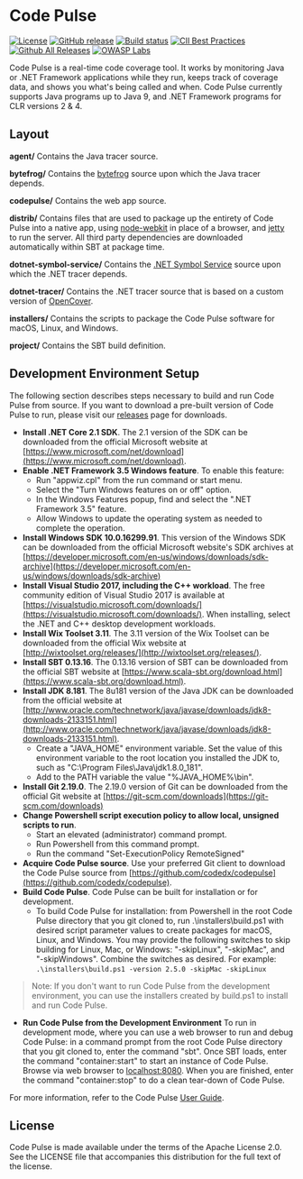 # Code Pulse

[![License](https://img.shields.io/badge/License-Apache%202.0-blue.svg)](https://opensource.org/licenses/Apache-2.0) [![GitHub release](https://img.shields.io/github/release/codedx/codepulse.svg)](https://github.com/codedx/codepulse/releases) [![Build status](https://ci.appveyor.com/api/projects/status/ifckp12pjgi96jxs?svg=true)](https://ci.appveyor.com/project/CodeDx/codepulse) [![CII Best Practices](https://bestpractices.coreinfrastructure.org/projects/1760/badge)](https://bestpractices.coreinfrastructure.org/projects/1760) [![Github All Releases](https://img.shields.io/github/downloads/codedx/codepulse/total.svg)](https://github.com/codedx/codepulse) [![OWASP Labs](https://img.shields.io/badge/owasp-labs%20project-f7b73c.svg)](https://www.owasp.org/index.php/OWASP_Project_Inventory#tab=Labs_Projects)

Code Pulse is a real-time code coverage tool. It works by monitoring Java or .NET Framework applications while they run, keeps track of coverage data, and shows you what's being called and when. Code Pulse currently supports Java programs up to Java 9, and .NET Framework programs for CLR versions 2 & 4.

## Layout

**agent/** Contains the Java tracer source.

**bytefrog/** Contains the [bytefrog](https://github.com/codedx/bytefrog) source upon which the Java tracer depends.

**codepulse/** Contains the web app source.

**distrib/** Contains files that are used to package up the entirety of Code Pulse into a native app, using [node-webkit](https://github.com/rogerwang/node-webkit) in place of a browser, and [jetty](http://www.eclipse.org/jetty/) to run the server. All third party dependencies are downloaded automatically within SBT at package time.

**dotnet-symbol-service/** Contains the [.NET Symbol Service](https://github.com/codedx/dotnet-symbol-service) source upon which the .NET tracer depends.

**dotnet-tracer/** Contains the .NET tracer source that is based on a custom version of [OpenCover](https://github.com/codedx/opencover).

**installers/** Contains the scripts to package the Code Pulse software for macOS, Linux, and Windows.

**project/** Contains the SBT build definition.

## Development Environment Setup
The following section describes steps necessary to build and run Code Pulse from source. If you want to download a pre-built version of Code Pulse to run, please visit our [releases](https://github.com/codedx/codepulse/releases) page for downloads.

* **Install .NET Core 2.1 SDK**. The 2.1 version of the SDK can be downloaded from the official Microsoft website at [https://www.microsoft.com/net/download](https://www.microsoft.com/net/download).
* **Enable .NET Framework 3.5 Windows feature**. To enable this feature:
  - Run "appwiz.cpl" from the run command or start menu.
  - Select the "Turn Windows features on or off" option.
  - In the Windows Features popup, find and select the ".NET Framework 3.5" feature.
  - Allow Windows to update the operating system as needed to complete the operation.
* **Install Windows SDK 10.0.16299.91**. This version of the Windows SDK can be downloaded from the official Microsoft website's SDK archives at [https://developer.microsoft.com/en-us/windows/downloads/sdk-archive](https://developer.microsoft.com/en-us/windows/downloads/sdk-archive)
* **Install Visual Studio 2017, including the C++ workload**. The free community edition of Visual Studio 2017 is available at [https://visualstudio.microsoft.com/downloads/](https://visualstudio.microsoft.com/downloads/). When installing, select the .NET and C++ desktop development workloads.
* **Install Wix Toolset 3.11**. The 3.11 version of the Wix Toolset can be downloaded from the official Wix website at [http://wixtoolset.org/releases/](http://wixtoolset.org/releases/).
* **Install SBT 0.13.16**. The 0.13.16 version of SBT can be downloaded from the official SBT website at [https://www.scala-sbt.org/download.html](https://www.scala-sbt.org/download.html).
* **Install JDK 8.181**. The 8u181 version of the Java JDK can be downloaded from the official website at [http://www.oracle.com/technetwork/java/javase/downloads/jdk8-downloads-2133151.html](http://www.oracle.com/technetwork/java/javase/downloads/jdk8-downloads-2133151.html).
  - Create a "JAVA_HOME" environment variable. Set the value of this environment variable to the root location you installed the JDK to, such as "C:\Program Files\Java\jdk1.8.0_181".
  - Add to the PATH variable the value "%JAVA_HOME%\bin".
* **Install Git 2.19.0**. The 2.19.0 version of Git can be downloaded from the official Git website at [https://git-scm.com/downloads](https://git-scm.com/downloads)
* **Change Powershell script execution policy to allow local, unsigned scripts to run**.
  - Start an elevated (administrator) command prompt.
  - Run Powershell from this command prompt.
  - Run the command "Set-ExecutionPolicy RemoteSigned"
* **Acquire Code Pulse source**. Use your preferred Git client to download the Code Pulse source from [https://github.com/codedx/codepulse](https://github.com/codedx/codepulse).
* **Build Code Pulse**. Code Pulse can be built for installation or for development.
  - To build Code Pulse for installation: from Powershell in the root Code Pulse directory that you git cloned to, run .\installers\build.ps1 with desired script parameter values to create packages for macOS, Linux, and Windows. You may provide the following switches to skip building for Linux, Mac, or Windows: "-skipLinux", "-skipMac", and "-skipWindows". Combine the switches as desired. For example: `.\installers\build.ps1 -version 2.5.0 -skipMac -skipLinux`
> Note: If you don't want to run Code Pulse from the development environment, you can use the installers created by build.ps1 to install and run Code Pulse.

* **Run Code Pulse from the Development Environment** To run in development mode, where you can use a web browser to run and debug Code Pulse: in a command prompt from the root Code Pulse directory that you git cloned to, enter the command "sbt". Once SBT loads, enter the command "container:start" to start an instance of Code Pulse. Browse via web browser to [localhost:8080](http://localhost:8080). When you are finished, enter the command "container:stop" to do a clean tear-down of Code Pulse.

For more information, refer to the Code Pulse [User Guide](https://github.com/codedx/codepulse/wiki/user-guide).

## License

Code Pulse is made available under the terms of the Apache License 2.0. See the LICENSE file that accompanies this distribution for the full text of the license.
